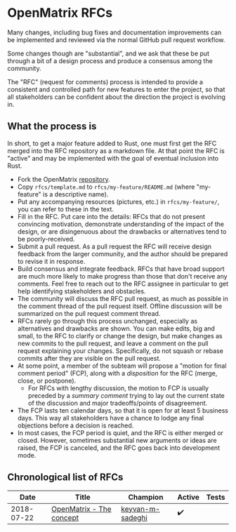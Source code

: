 # OpenMatrix RFCs
[OpenMatrix RFCs]: #openmatrix-rfcs

Many changes, including bug fixes and documentation improvements can be implemented and reviewed via the normal GitHub pull request workflow.

Some changes though are "substantial", and we ask that these be put through a bit of a design process and produce a consensus among the community.

The "RFC" (request for comments) process is intended to provide a consistent and controlled path for new features to enter the project, so that all stakeholders can be confident about the direction the project is evolving in.


## What the process is
[What the process is]: #what-the-process-is

In short, to get a major feature added to Rust, one must first get the RFC
merged into the RFC repository as a markdown file. At that point the RFC is
"active" and may be implemented with the goal of eventual inclusion into Rust.


  - Fork the OpenMatrix [repository](https://github.com/PsychoMinions/OpenMatrix).
  - Copy `rfcs/template.md` to `rfcs/my-feature/README.md` (where "my-feature" is
    a descriptive name).
  - Put any accompanying resources (pictures, etc.) in `rfcs/my-feature/`, you
    can refer to these in the text.
  - Fill in the RFC. Put care into the details: RFCs that do not present
    convincing motivation, demonstrate understanding of the impact of the
    design, or are disingenuous about the drawbacks or alternatives tend to be
    poorly-received.
  - Submit a pull request. As a pull request the RFC will receive design
    feedback from the larger community, and the author should be prepared to
    revise it in response.  
  - Build consensus and integrate feedback. RFCs that have broad support are
    much more likely to make progress than those that don't receive any
    comments. Feel free to reach out to the RFC assignee in particular to get
    help identifying stakeholders and obstacles.
  - The community will discuss the RFC pull request, as much as possible in the
    comment thread of the pull request itself. Offline discussion will be
    summarized on the pull request comment thread.
  - RFCs rarely go through this process unchanged, especially as alternatives
    and drawbacks are shown. You can make edits, big and small, to the RFC to
    clarify or change the design, but make changes as new commits to the pull
    request, and leave a comment on the pull request explaining your changes.
    Specifically, do not squash or rebase commits after they are visible on the
    pull request.
  - At some point, a member of the subteam will propose a "motion for final
    comment period" (FCP), along with a *disposition* for the RFC (merge, close,
    or postpone).
    - For RFCs with lengthy discussion, the motion to FCP is usually preceded by
      a *summary comment* trying to lay out the current state of the discussion
      and major tradeoffs/points of disagreement.
  - The FCP lasts ten calendar days, so that it is open for at least 5 business
    days. This way all
    stakeholders have a chance to lodge any final objections before a decision
    is reached.
  - In most cases, the FCP period is quiet, and the RFC is either merged or
    closed. However, sometimes substantial new arguments or ideas are raised,
    the FCP is canceled, and the RFC goes back into development mode.

## Chronological list of RFCs

| Date       | Title                    | Champion           | Active | Tests |
| ---------- | ------------------------ | ------------------ | ------ | ----- |
| 2018-07-22 | [OpenMatrix - The concept](https://github.com/PsychoMinions/OpenMatrix/blob/master/rfcs/openmatrix-conception) | [keyvan-m-sadeghi](https://github.com/keyvan-m-sadeghi) | :heavy_check_mark: | |
